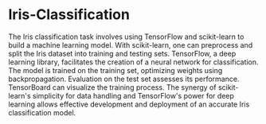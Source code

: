 # Iris-Classification

The Iris classification task involves using TensorFlow and scikit-learn to build a machine learning model.
With scikit-learn, one can preprocess and split the Iris dataset into training and testing sets.
TensorFlow, a deep learning library, facilitates the creation of a neural network for classification. 
The model is trained on the training set, optimizing weights using backpropagation. Evaluation on the test set assesses its performance.
TensorBoard can visualize the training process. The synergy of scikit-learn's simplicity for data handling and TensorFlow's power for deep learning allows effective development and deployment of an accurate Iris classification model.
